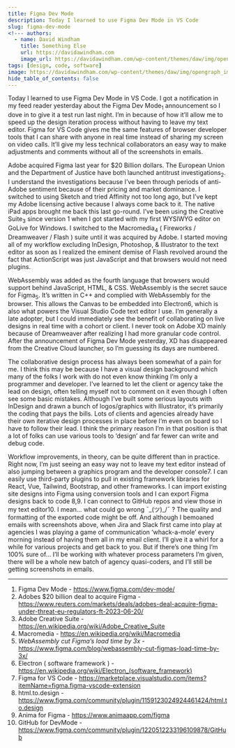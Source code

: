 ```yaml
---
title: Figma Dev Mode
description: Today I learned to use Figma Dev Mode in VS Code
slug: figma-dev-mode
<!--- authors:
  - name: David Windham
    title: Something Else
    url: https://davidawindham.com
    image_url: https://davidawindham.com/wp-content/themes/daw/img/opengraph_image.jpg -->
tags: [design, code, software]
image: https://davidawindham.com/wp-content/themes/daw/img/opengraph_image.jpg
hide_table_of_contents: false
---
```


Today I learned to use Figma Dev Mode in VS Code. I got a notification in my feed reader yesterday about the Figma Dev Mode<sub>1</sub> announcement so I dove in to give it a test run last night. I’m in because of how it’ll allow me to speed up the design iteration process without having to leave my text editor. Figma for VS Code gives me the same features of browser developer tools that I can share with anyone in real time instead of sharing my screen on video calls. It’ll give my less technical collaborators an easy way to make adjustments and comments without all of the screenshots in emails.

<!--truncate-->

Adobe acquired Figma last year for $20 Billion dollars. The European Union and the Department of Justice have both launched antitrust investigations<sub>2</sub>. I understand the investigations because I’ve been through periods of anti-Adobe sentiment because of their pricing and market dominance. I switched to using Sketch and tried Affinity not too long ago, but I’ve kept my Adobe licensing active because I always come back to it. The native iPad apps brought me back this last go-round. I’ve been using the Creative Suite<sub>3</sub> since version 1 when I got started with my first WYSIWYG editor on GoLive for Windows. I switched to the Macromedia<sub>4</sub> ( Fireworks / Dreamweaver / Flash ) suite until it was acquired by Adobe. I started moving all of my workflow excluding InDesign, Photoshop, & Illustrator to the text editor as soon as I realized the eminent demise of Flash revolved around the fact that ActionScript was just JavaScript and that browsers would not need plugins.

WebAssembly was added as the fourth language that browsers would support behind JavaScript, HTML, & CSS.  WebAssembly is the secret sauce for Figma<sub>5</sub>. It’s written in C++ and complied with WebAssembly for the browser. This allows the Canvas to be embedded into Electron6, which is also what powers the Visual Studio Code text editor I use. I’m generally a late adopter, but I could immediately see the benefit of collaborating on live designs in real time with a cohort or client. I never took on Adobe XD mainly because of Dreamweaver after realizing I had more granular code control. After the announcement of Figma Dev Mode yesterday, XD has disappeared from the Creative Cloud launcher, so I’m guessing its days are numbered.

The collaborative design process has always been somewhat of a pain for me. I think this may be because I have a visual design background which many of the folks I work with do not even know thinking I’m only a programmer and developer. I’ve learned to let the client or agency take the lead on design, often telling myself not to comment on it even though I often see some basic mistakes. Although I’ve built some serious layouts with InDesign and drawn a bunch of logos/graphics with Illustrator, it’s primarily the coding that pays the bills. Lots of clients and agencies already have their own iterative design processes in place before I’m even on board so I have to follow their lead. I think the primary reason I’m in that position is that a lot of folks can use various tools to ‘design’ and far fewer can write and debug code.

Workflow improvements, in theory, can be quite different than in practice. Right now, I’m just seeing an easy way not to leave my text editor instead of also jumping between a graphics program and the developer console7. I can easily use third-party plugins to pull in existing framework libraries for React, Vue, Tailwind, Bootstrap, and other frameworks. I can import existing site designs into Figma using conversion tools and I can export Figma designs back to code 8,9. I can connect to GitHub repos and view those in my text editor10. I mean… what could go wrong ¯\_(ツ)_/¯ ? The quality and formatting of the exported code might be off. And although I bemoaned emails with screenshots above, when Jira and Slack first came into play at agencies I was playing a game of communication ‘whack-a-mole’ every morning instead of having them all in my email client. I’ll give it a whirl for a while for various projects and get back to you.  But if there’s one thing I’m 100% sure of… I’ll be working with whatever process parameters I’m given, there will be a whole new batch of agency quasi-coders, and I’ll still be getting screenshots in emails.

---

1. Figma Dev Mode - <https://www.figma.com/dev-mode/>
2. Adobes $20 billion deal to acquire Figma - <https://www.reuters.com/markets/deals/adobes-deal-acquire-figma-under-threat-eu-regulators-ft-2023-06-20/>
3. Adobe Creative Suite - <https://en.wikipedia.org/wiki/Adobe_Creative_Suite>
4. Macromedia - <https://en.wikipedia.org/wiki/Macromedia>
5. _WebAssembly cut Figma’s load time by 3x_ - <https://www.figma.com/blog/webassembly-cut-figmas-load-time-by-3x/>
6. Electron ( software framework ) - <https://en.wikipedia.org/wiki/Electron_(software_framework)>
7. Figma for VS Code - <https://marketplace.visualstudio.com/items?itemName=figma.figma-vscode-extension>
8. html.to.design - <https://www.figma.com/community/plugin/1159123024924461424/html.to.design>
9. Anima for Figma - <https://www.animaapp.com/figma>
10. GitHub for DevMode - <https://www.figma.com/community/plugin/1220512233196109878/GitHub>
